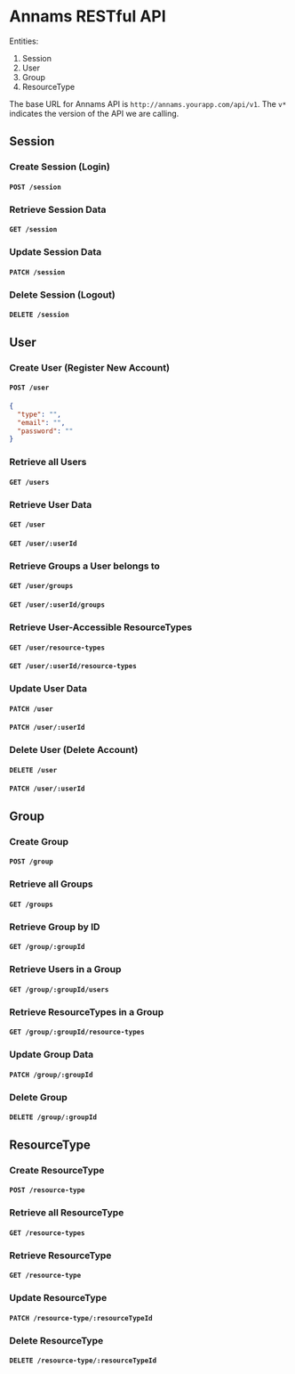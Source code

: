 # Annams RESTful API

Entities:
1. Session
2. User
3. Group
4. ResourceType

The base URL for Annams API is `http://annams.yourapp.com/api/v1`. The `v*` indicates the version of the API we are calling.

## Session

### Create Session (Login)
#### `POST /session`

### Retrieve Session Data
#### `GET /session`

### Update Session Data
#### `PATCH /session`

### Delete Session (Logout)
#### `DELETE /session`

## User

### Create User (Register New Account)
#### `POST /user`

```json
{
  "type": "",
  "email": "",
  "password": ""
}
```

### Retrieve all Users
#### `GET /users`

### Retrieve User Data
#### `GET /user`
#### `GET /user/:userId`

### Retrieve Groups a User belongs to
#### `GET /user/groups`
#### `GET /user/:userId/groups`

### Retrieve User-Accessible ResourceTypes
#### `GET /user/resource-types`
#### `GET /user/:userId/resource-types`

### Update User Data
#### `PATCH /user`
#### `PATCH /user/:userId`

### Delete User (Delete Account)
#### `DELETE /user`
#### `PATCH /user/:userId`

## Group

### Create Group
#### `POST /group`

### Retrieve all Groups
#### `GET /groups`

### Retrieve Group by ID
#### `GET /group/:groupId`

### Retrieve Users in a Group
#### `GET /group/:groupId/users`

### Retrieve ResourceTypes in a Group
#### `GET /group/:groupId/resource-types`

### Update Group Data
#### `PATCH /group/:groupId`

### Delete Group
#### `DELETE /group/:groupId`

## ResourceType

### Create ResourceType
#### `POST /resource-type`

### Retrieve all ResourceType
#### `GET /resource-types`

### Retrieve ResourceType
#### `GET /resource-type`

### Update ResourceType
#### `PATCH /resource-type/:resourceTypeId`

### Delete ResourceType
#### `DELETE /resource-type/:resourceTypeId`